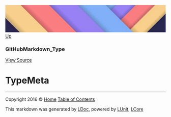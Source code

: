 ![](../Content/LDoc-banner-small.png "")
[Up](GitHubMarkdown_Type.md)

### GitHubMarkdown_Type
[View Source](../Markdown/GitHubMarkdown_Type.cs)

# TypeMeta



---

Copyright 2016 &copy; [Home](../../README.md) [Table of Contents](../../TableOfContents.md)

This markdown was generated by [LDoc](https://github.com/CodeSingularity/LDoc), powered by [LUnit](https://github.com/CodeSingularity/LUnit), [LCore](https://github.com/CodeSingularity/LCore)
